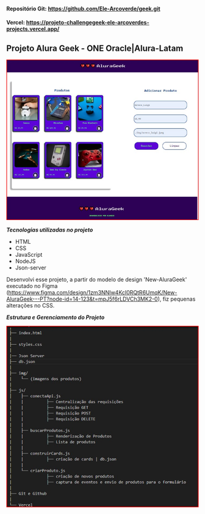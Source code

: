 #### Repositório Git:   https://github.com/Ele-Arcoverde/geek.git

#### Vercel: https://projeto-challengegeek-ele-arcoverdes-projects.vercel.app/


<h2 > Projeto Alura Geek - ONE Oracle|Alura-Latam </h2>

<p>
    <img loading="lazy" src="./img/Challenge Alura Geek.jpg"/>
</p>


***Tecnologias utilizadas no projeto***
* HTML
* CSS
* JavaScript
* NodeJS
* Json-server

Desenvolvi esse projeto, a partir do modelo de design 'New-AluraGeek' executado no Figma (https://www.figma.com/design/1zm3NNIw4KcI0RQtR6UmqK/New-AluraGeek---PT?node-id=14-123&t=mpJ5f6rLDVCh3MK2-0), fiz pequenas  alterações no CSS.

***Estrutura e Gerenciamento do Projeto***

<p> <img loading= "lazy" src= "./img/estrutura do projeto.jpg" /> </p>



